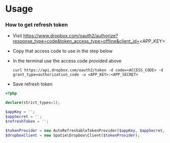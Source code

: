 # Usage

### How to get refresh token
- Visit https://www.dropbox.com/oauth2/authorize?response_type=code&token_access_type=offline&client_id=<APP_KEY>
- Copy that access code to use in the step below
- In the terminal use the access code provided above
  
  `curl https://api.dropbox.com/oauth2/token -d code=<ACCESS_CODE> -d grant_type=authorization_code -u <APP_KEY>:<APP_SECRET>`
- Save refresh token

```php
<?php

declare(strict_types=1);

$appKey = '';
$appSecret = ''; 
$refreshToken = '';

$tokenProvider = new AutoRefreshableTokenProvider($appKey, $appSecret, $refreshToken);
$dropboxClient = new Spatie\Dropbox\Client($tokenProvider);
```
